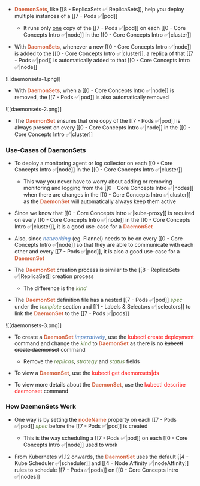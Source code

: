- <b><span style="color:#d46644">DaemonSets</span></b>, like [[8 - ReplicaSets ✅|ReplicaSets]], help you deploy multiple instances of a [[7 - Pods ✅|pod]]
	- It runs only <u>one</u> copy of the [[7 - Pods ✅|pod]] on each [[0 - Core Concepts Intro ✅|node]] in the [[0 - Core Concepts Intro ✅|cluster]]

- With <b><span style="color:#d46644">DaemonSets</span></b>, whenever a new [[0 - Core Concepts Intro ✅|node]] is added to the [[0 - Core Concepts Intro ✅|cluster]], a replica of that [[7 - Pods ✅|pod]] is automatically added to that [[0 - Core Concepts Intro ✅|node]]

![[daemonsets-1.png]]

- With <b><span style="color:#d46644">DaemonSets</span></b>, when a [[0 - Core Concepts Intro ✅|node]] is removed, the [[7 - Pods ✅|pod]] is also automatically removed

![[daemonsets-2.png]]

- The <b><span style="color:#d46644">DaemonSet</span></b> ensures that one copy of the [[7 - Pods ✅|pod]] is always present on every [[0 - Core Concepts Intro ✅|node]] in the [[0 - Core Concepts Intro ✅|cluster]]

### Use-Cases of DaemonSets

- To deploy a monitoring agent or log collector on each [[0 - Core Concepts Intro ✅|node]] in the [[0 - Core Concepts Intro ✅|cluster]]
	- This way you never have to worry about adding or removing monitoring and logging from the [[0 - Core Concepts Intro ✅|nodes]] when there are changes in the [[0 - Core Concepts Intro ✅|cluster]] as the <b><span style="color:#d46644">DaemonSet</span></b> will automatically always keep them active

- Since we know that [[0 - Core Concepts Intro ✅|kube-proxy]] is required on every [[0 - Core Concepts Intro ✅|node]] in the [[0 - Core Concepts Intro ✅|cluster]], it is a good use-case for a <b><span style="color:#d46644">DaemonSet</span></b>

- Also, since <i><span style="color:#477bbe">networking</span></i> (eg. Flannel) needs to be on every [[0 - Core Concepts Intro ✅|node]] so that they are able to communicate with each other and every [[7 - Pods ✅|pod]], it is also a good use-case for a <b><span style="color:#d46644">DaemonSet</span></b>

- The <b><span style="color:#d46644">DaemonSet</span></b> creation process is similar to the [[8 - ReplicaSets ✅|ReplicaSet]] creation process
	- The difference is the <i><span style="color:#5c7e3e">kind</span></i>

- The <b><span style="color:#d46644">DaemonSet</span></b> definition file has a nested [[7 - Pods ✅|pod]] <i><span style="color:#5c7e3e">spec</span></i> under the <i><span style="color:#5c7e3e">template</span></i> section and [[1 - Labels & Selectors ✅|selectors]] to link the <b><span style="color:#d46644">DaemonSet</span></b> to the [[7 - Pods ✅|pods]]

![[daemonsets-3.png]]

- To create a <b><span style="color:#d46644">DaemonSet</span></b> <i><span style="color:#477bbe">imperatively</span></i>, use the <span style="color:red">kubectl create deployment</span> command and change the <i><span style="color:#5c7e3e">kind</span></i> to <b><span style="color:#d46644">DaemonSet</span></b> as there is no ~~kubectl create daemonset~~ command
	- Remove the <i><span style="color:#5c7e3e">replicas</span></i>, <i><span style="color:#5c7e3e">strategy</span></i> and <i><span style="color:#5c7e3e">status</span></i> fields

- To view a <b><span style="color:#d46644">DaemonSet</span></b>, use the <span style="color:red">kubectl get daemonsets|ds</span>

- To view more details about the <b><span style="color:#d46644">DaemonSet</span></b>, use the <span style="color:red">kubectl describe daemonset</span> command

### How DaemonSets Work

- One way is by setting the <b><span style="color:#d46644">nodeName</span></b> property on each [[7 - Pods ✅|pod]] <i><span style="color:#5c7e3e">spec</span></i> before the [[7 - Pods ✅|pod]] is created
	- This is the way scheduling a [[7 - Pods ✅|pod]] on each [[0 - Core Concepts Intro ✅|node]] used to work

- From Kubernetes v1.12 onwards, the <b><span style="color:#d46644">DaemonSet</span></b> uses the default [[4 - Kube Scheduler ✅|scheduler]] and [[4 - Node Affinity ✅|nodeAffinity]] rules to schedule [[7 - Pods ✅|pods]] on [[0 - Core Concepts Intro ✅|nodes]]
